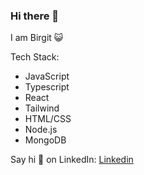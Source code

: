 ### Hi there 👋

I am Birgit :smiley_cat:

Tech Stack: 
* JavaScript
* Typescript
* React 
* Tailwind
* HTML/CSS
* Node.js
* MongoDB

Say hi 👋 on LinkedIn: [Linkedin](https://www.linkedin.com/in/birgit-nehrwein-9b4656194/)



<!--
**nehrwein/nehrwein** is a ✨ _special_ ✨ repository because its `README.md` (this file) appears on your GitHub profile.


Here are some ideas to get you started:

- 🔭 I’m currently working on ...
- 🌱 I’m currently learning ...
- 👯 I’m looking to collaborate on ...
- 🤔 I’m looking for help with ...
- 💬 Ask me about ...
- 📫 How to reach me: ...
- 😄 Pronouns: ...
- ⚡ Fun fact: ...
-->
